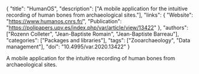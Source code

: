 {
  "title": "HumanOS",
  "description": ["A mobile application for the intuitive recording of human bones from archaeological sites."],
  "links": {
    "Website": "https://www.humanos.cnrs.fr/",
    "Publication": "https://polipapers.upv.es/index.php/var/article/view/13422"
  },
  "authors": ["Rozenn Colleter", "Jean-Baptiste Romain", "Jean-Baptiste Barreau"],
  "categories": ["Packages and libraries"],
  "tags": ["Zooarchaeology", "Data management"],
  "doi": "10.4995/var.2020.13422"
}

<!-- Generated by csv2md.R – do not edit by hand -->

A mobile application for the intuitive recording of human bones from archaeological sites.